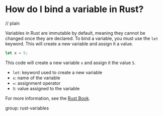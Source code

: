 # How do I bind a variable in Rust?
// plain

Variables in Rust are immutable by default, meaning they cannot be changed once they are declared. To bind a variable, you must use the `let` keyword. This will create a new variable and assign it a value.

```rust
let x = 5;
```

This code will create a new variable `x` and assign it the value `5`.

- `let`: keyword used to create a new variable
- `x`: name of the variable
- `=`: assignment operator
- `5`: value assigned to the variable

For more information, see the [Rust Book](https://doc.rust-lang.org/book/ch03-01-variables-and-mutability.html).

group: rust-variables
